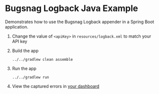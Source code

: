 # Bugsnag Logback Java Example

Demonstrates how to use the Bugsnag Logback appender in a Spring Boot application.

1. Change the value of `<apiKey>` in `resources/logback.xml` to match your API key

2. Build the app

    ```shell
    ../../gradlew clean assemble
    ```

3. Run the app

    ```shell
    ../../gradlew run
    ```

4. View the captured errors in [your dashboard](https://app.bugsnag.com)
